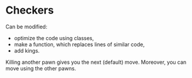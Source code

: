# Checkers
Can be modified:
- optimize the code using classes,
- make a function, which replaces lines of similar code,
- add kings.

Killing another pawn gives you the next (default) move. Moreover, you can move using the other pawns.
